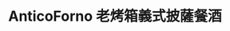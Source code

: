 ---
title: "AnticoForno 老烤箱義式披薩餐酒"
description: "AnticoForno 老烤箱義式披薩餐酒"
layout: shop
keywords:
  - 美食競賽
  - 台灣美食
  - 美食精選
datePublished: "2025-06-30"
dateModified: "2025-07-06"
city: "台北市"
district: "大安區"
address: "台北市大安區瑞安街141號"
phone: "0227063322"
geo: "25.026690137023905, 121.53963889211907"
google_map: "https://maps.app.goo.gl/15zvuB6LQFCeYGE89"
footinder: "https://footinder.com.tw/%E5%8F%B0%E5%8C%97%E5%B8%82%E5%A4%A7%E5%AE%89%E5%8D%80/32335/"
official: "https://www.facebook.com/anticoforno141/"
award:
  - name: "500盤"
    year: "2024"
    entries:
      - dishes:
          - "松露小姐 Pizza"

---